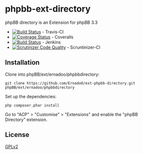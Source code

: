 phpbb-ext-directory
===================

phpBB directory is an Extension for phpBB 3.3

* [![Build Status](https://api.travis-ci.org/ErnadoO/ext-phpbb-directory.png?branch=3.3.x)](https://travis-ci.org/ErnadoO/ext-phpbb-directory) - Travis-CI
* [![Coverage Status](https://coveralls.io/repos/github/ErnadoO/ext-phpbb-directory/badge.svg?branch=3.3.x)](https://coveralls.io/github/ErnadoO/ext-phpbb-directory?branch=3.3.x) - Coveralls
* [![Build Status](https://jenkins.erwan-projects.fr/buildStatus/icon?job=ext-phpbb-directory (3.3.x))](https://jenkins.erwan-projects.fr/job/ext-phpbb-directory%20(3.3.x)/) - Jenkins
* [![Scrutinizer Code Quality](https://scrutinizer-ci.com/g/ErnadoO/ext-phpbb-directory/badges/quality-score.png?b=3.3.x)](https://scrutinizer-ci.com/g/ErnadoO/ext-phpbb-directory/?branch=3.3.x) - Scruntinizer-CI
## Installation

Clone into phpBB/ext/ernadoo/phpbbdirectory:

    git clone https://github.com/ErnadoO/ext-phpbb-directory.git phpBB/ext/ernadoo/phpbbdirectory

Set up the dependencies:

    php composer.phar install

Go to "ACP" > "Customise" > "Extensions" and enable the "phpBB Directory" extension.

## License

[GPLv2](LICENSE)
